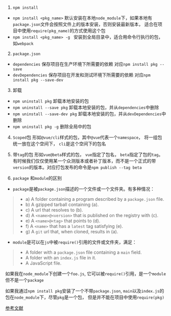 1. `npm install`
- `npm install <pkg_name>`  默认安装在本地`node_module`下，如果本地有`package.json`文件会按照文件上的版本安装，否则安装最新版本， 适合在项目中使用`require(pkg_name)`的方式使用这个包
- `npm install <pkg_name> -g ` 安装到全局目录中，适合用命令行执行的包，如`webpack`

2. `package.json`
- `dependencies`  保存项目在生产环境下所需要的依赖 对应`npm install pkg --save`
- `devDependencies`  保存项目在开发和测试环境下所需要的依赖 对应`npm install pkg --save-dev`

3. 卸载
-  `npm uninstall pkg`  卸载本地安装的包
-  `npm uninstall --save pkg`  卸载本地安装的包，并从`dependencies`中删除
-  `npm uninstall --save-dev pkg`  卸载本地安装的包，并从`devDependencies`中删除
- `npm uninstall pkg -g`  删除全局中的包

4. `Scoped`包
形如`@vue/cli`样式的包，其中`@vue`代表一个`namespace`， 将一组包统一放在这个空间下，  `cli`是这个空间下的包名

5. 带`tag`的包
形如`vue@beta`样式的包，  `vue`指定了包名，  `beta`指定了包的`tag`。 有时候我们仅仅使用某一个众测版本或者补丁版本，而不是一个正式的带`version`的版本。对应打包发布的命令是`npm publish --tag beta`

6. `package` 和`module`的区别
- `package`是被`package.json`描述的一个文件或一个文件夹。有多种情况：
>-   a) A folder containing a program described by a `package.json` file.
>-   b) A gzipped tarball containing (a).
>-   c) A url that resolves to (b).
>-   d) A `<name>@<version>` that is published on the registry with (c).
>-   e) A `<name>@<tag>` that points to (d).
>-   f) A `<name>` that has a `latest` tag satisfying (e).
>-   g) A `git` url that, when cloned, results in (a).

- `module`是可以在`js`中被`require()`引用的文件或文件夹，满足：
> -   A folder with a `package.json` file containing a `main` field.
>-   A folder with an `index.js` file in it.
>-   A JavaScript file.

如果我在`node_module`下创建一个`foo.js`,  它可以被`require()`引用，是一个`module`但不是一个`package`

如果我通过`npm install pkg`安装了一个不带`package.json`, `main`以及`index.js`的包在`node_module`下，尽管`pkg`是一个包， 但是并不能在项目中使用`require(pkg)`

[参考文献](https://www.npmjs.cn/getting-started/packages/)